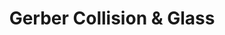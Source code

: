 ---
title: "Gerber Collision & Glass"
url: /buffalo/gerber-collision-and-glass/
shop: car repair
---